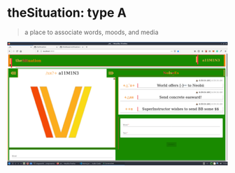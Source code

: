 # theSituation: type A

> a place to associate words, moods, and media

![theSituation](theSituation.png)

